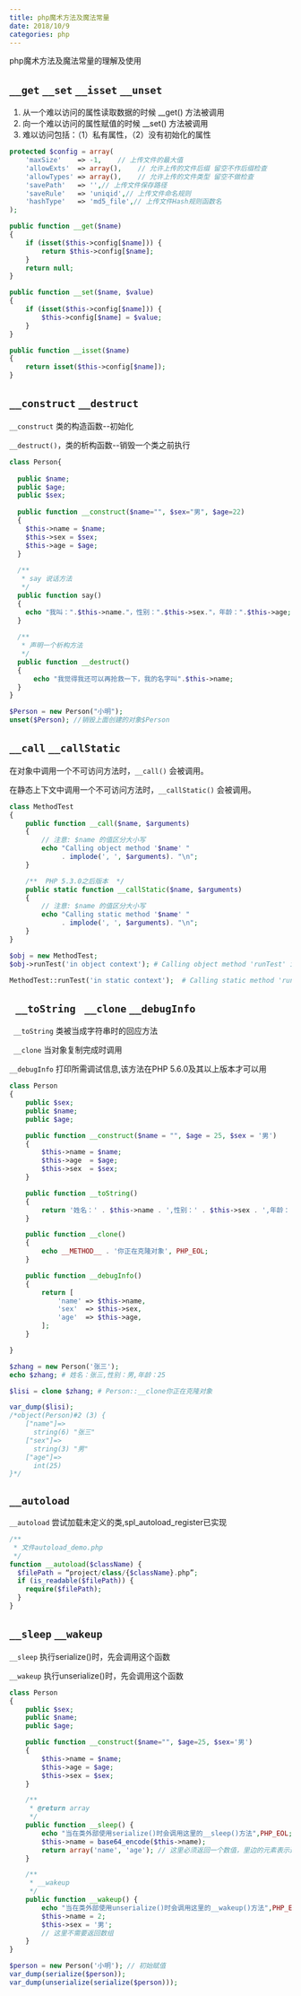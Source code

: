 ```yaml
---
title: php魔术方法及魔法常量
date: 2018/10/9
categories: php
---
```


php魔术方法及魔法常量的理解及使用
<!-- more -->


## `__get` `__set` `__isset` `__unset`
1. 从一个难以访问的属性读取数据的时候 __get() 方法被调用
2. 向一个难以访问的属性赋值的时候 __set() 方法被调用
3. 难以访问包括：（1）私有属性，（2）没有初始化的属性

```php
protected $config = array(
    'maxSize'    => -1,    // 上传文件的最大值
    'allowExts'  => array(),    // 允许上传的文件后缀 留空不作后缀检查
    'allowTypes' => array(),    // 允许上传的文件类型 留空不做检查
    'savePath'   => '',// 上传文件保存路径
    'saveRule'   => 'uniqid',// 上传文件命名规则
    'hashType'   => 'md5_file',// 上传文件Hash规则函数名
);

public function __get($name)
{
    if (isset($this->config[$name])) {
        return $this->config[$name];
    }
    return null;
}

public function __set($name, $value)
{
    if (isset($this->config[$name])) {
        $this->config[$name] = $value;
    }
}

public function __isset($name)
{
    return isset($this->config[$name]);
}
```

## `__construct` `__destruct`
`__construct` 类的构造函数--初始化

`__destruct()`，类的析构函数--销毁一个类之前执行

```php
class Person{   
                            
  public $name;     
  public $age;     
  public $sex;     
                                  
  public function __construct($name="", $sex="男", $age=22)
  {  
    $this->name = $name;
    $this->sex = $sex;
    $this->age = $age;
  }
  
  /**
   * say 说话方法
   */
  public function say()
  { 
    echo "我叫：".$this->name."，性别：".$this->sex."，年龄：".$this->age;
  }  
  
  /**
   * 声明一个析构方法
   */
  public function __destruct()
  {
      echo "我觉得我还可以再抢救一下，我的名字叫".$this->name;
  }
}

$Person = new Person("小明");
unset($Person); //销毁上面创建的对象$Person
```

## `__call` `__callStatic`
在对象中调用一个不可访问方法时，`__call()` 会被调用。

在静态上下文中调用一个不可访问方法时，`__callStatic()` 会被调用。
```php
class MethodTest 
{
    public function __call($name, $arguments) 
    {
        // 注意: $name 的值区分大小写
        echo "Calling object method '$name' "
             . implode(', ', $arguments). "\n";
    }

    /**  PHP 5.3.0之后版本  */
    public static function __callStatic($name, $arguments) 
    {
        // 注意: $name 的值区分大小写
        echo "Calling static method '$name' "
             . implode(', ', $arguments). "\n";
    }
}

$obj = new MethodTest;
$obj->runTest('in object context'); # Calling object method 'runTest' in object context

MethodTest::runTest('in static context');  # Calling static method 'runTest' in static context
```

## ` __toString` ` __clone` `__debugInfo`
` __toString` 类被当成字符串时的回应方法

` __clone` 当对象复制完成时调用

`__debugInfo` 打印所需调试信息,该方法在PHP 5.6.0及其以上版本才可以用

```php
class Person
{
    public $sex;
    public $name;
    public $age;

    public function __construct($name = "", $age = 25, $sex = '男')
    {
        $this->name = $name;
        $this->age  = $age;
        $this->sex  = $sex;
    }

    public function __toString()
    {
        return '姓名：' . $this->name . ',性别：' . $this->sex . ',年龄：' . $this->age . PHP_EOL;
    }

    public function __clone()
    {
        echo __METHOD__ . '你正在克隆对象', PHP_EOL;
    }

    public function __debugInfo()
    {
        return [
            'name' => $this->name,
            'sex'  => $this->sex,
            'age'  => $this->age,
        ];
    }

}

$zhang = new Person('张三');
echo $zhang; # 姓名：张三,性别：男,年龄：25

$lisi = clone $zhang; # Person::__clone你正在克隆对象

var_dump($lisi);
/*object(Person)#2 (3) {
    ["name"]=>
      string(6) "张三"
    ["sex"]=>
      string(3) "男"
    ["age"]=>
      int(25)
}*/

```
## `__autoload` 
`__autoload` 尝试加载未定义的类,spl_autoload_register已实现

```php
/** 
 * 文件autoload_demo.php 
 */ 
function __autoload($className) { 
  $filePath = “project/class/{$className}.php”; 
  if (is_readable($filePath)) { 
    require($filePath); 
  } 
}
```

## `__sleep`  `__wakeup`
`__sleep` 执行serialize()时，先会调用这个函数

`__wakeup` 执行unserialize()时，先会调用这个函数

```php
class Person
{
    public $sex;
    public $name;
    public $age;

    public function __construct($name="", $age=25, $sex='男')
    {
        $this->name = $name;
        $this->age = $age;
        $this->sex = $sex;
    }

    /**
     * @return array
     */
    public function __sleep() {
        echo "当在类外部使用serialize()时会调用这里的__sleep()方法",PHP_EOL;
        $this->name = base64_encode($this->name);
        return array('name', 'age'); // 这里必须返回一个数值，里边的元素表示返回的属性名称
    }

    /**
     * __wakeup
     */
    public function __wakeup() {
        echo "当在类外部使用unserialize()时会调用这里的__wakeup()方法",PHP_EOL;
        $this->name = 2;
        $this->sex = '男';
        // 这里不需要返回数组
    }
}

$person = new Person('小明'); // 初始赋值
var_dump(serialize($person));
var_dump(unserialize(serialize($person)));
```